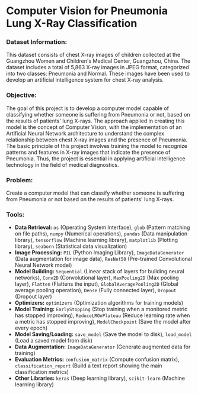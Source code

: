 # **Computer Vision for Pneumonia Lung X-Ray Classification**

### **Dataset Information:**

This dataset consists of chest X-ray images of children collected at the Guangzhou Women and Children's Medical Center, Guangzhou, China. The dataset includes a total of 5,863 X-ray images in JPEG format, categorized into two classes: Pneumonia and Normal. These images have been used to develop an artificial intelligence system for chest X-ray analysis.

### **Objective:**

The goal of this project is to develop a computer model capable of classifying whether someone is suffering from Pneumonia or not, based on the results of patients' lung X-rays. The approach applied in creating this model is the concept of Computer Vision, with the implementation of an Artificial Neural Network architecture to understand the complex relationship between chest X-ray images and the presence of Pneumonia. The basic principle of this project involves training the model to recognize patterns and features in X-ray images that indicate the presence of Pneumonia. Thus, the project is essential in applying artificial intelligence technology in the field of medical diagnostics.

### **Problem:**

Create a computer model that can classify whether someone is suffering from Pneumonia or not based on the results of patients' lung X-rays.

### **Tools:**
- **Data Retrieval:** `os` (Operating System Interface), `glob` (Pattern matching on file paths), `numpy` (Numerical operations), `pandas` (Data manipulation library), `tensorflow` (Machine learning library), `matplotlib` (Plotting library), `seaborn` (Statistical data visualization)
- **Image Processing:** `PIL` (Python Imaging Library), `ImageDataGenerator` (Data augmentation for image data), `ResNet50` (Pre-trained Convolutional Neural Network model)
- **Model Building:** `Sequential` (Linear stack of layers for building neural networks), `Conv2D` (Convolutional layer), `MaxPooling2D` (Max pooling layer), `Flatten` (Flattens the input), `GlobalAveragePooling2D` (Global average pooling operation), `Dense` (Fully connected layer), `Dropout` (Dropout layer)
- **Optimizers:** `optimizers` (Optimization algorithms for training models)
- **Model Training:** `EarlyStopping` (Stop training when a monitored metric has stopped improving), `ReduceLROnPlateau` (Reduce learning rate when a metric has stopped improving), `ModelCheckpoint` (Save the model after every epoch)
- **Model Saving/Loading:** `save_model` (Save the model to disk), `load_model` (Load a saved model from disk)
- **Data Augmentation:** `ImageDataGenerator` (Generate augmented data for training)
- **Evaluation Metrics:** `confusion_matrix` (Compute confusion matrix), `classification_report` (Build a text report showing the main classification metrics)
- **Other Libraries:** `keras` (Deep learning library), `scikit-learn` (Machine learning library)